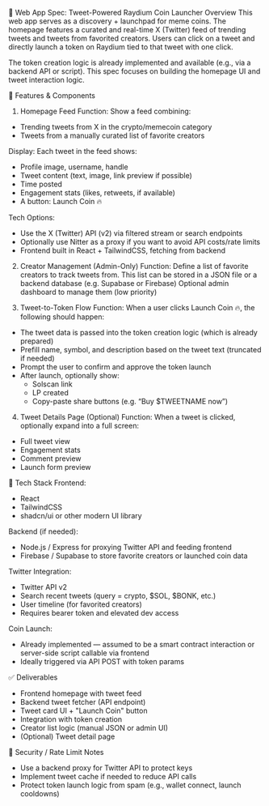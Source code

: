 🧾 Web App Spec: Tweet-Powered Raydium Coin Launcher
Overview
This web app serves as a discovery + launchpad for meme coins. The homepage features a curated and real-time X (Twitter) feed of trending tweets and tweets from favorited creators. Users can click on a tweet and directly launch a token on Raydium tied to that tweet with one click.

The token creation logic is already implemented and available (e.g., via a backend API or script). This spec focuses on building the homepage UI and tweet interaction logic.

🔧 Features & Components
1. Homepage Feed
Function: Show a feed combining:
- Trending tweets from X in the crypto/memecoin category
- Tweets from a manually curated list of favorite creators

Display:
Each tweet in the feed shows:
- Profile image, username, handle
- Tweet content (text, image, link preview if possible)
- Time posted
- Engagement stats (likes, retweets, if available)
- A button: Launch Coin 🔥

Tech Options:
- Use the X (Twitter) API (v2) via filtered stream or search endpoints
- Optionally use Nitter as a proxy if you want to avoid API costs/rate limits
- Frontend built in React + TailwindCSS, fetching from backend

2. Creator Management (Admin-Only)
Function: Define a list of favorite creators to track tweets from.
This list can be stored in a JSON file or a backend database (e.g. Supabase or Firebase)
Optional admin dashboard to manage them (low priority)

3. Tweet-to-Token Flow
Function: When a user clicks Launch Coin 🔥, the following should happen:
- The tweet data is passed into the token creation logic (which is already prepared)
- Prefill name, symbol, and description based on the tweet text (truncated if needed)
- Prompt the user to confirm and approve the token launch
- After launch, optionally show:
  - Solscan link
  - LP created
  - Copy-paste share buttons (e.g. “Buy $TWEETNAME now”)

4. Tweet Details Page (Optional)
Function: When a tweet is clicked, optionally expand into a full screen:
- Full tweet view
- Engagement stats
- Comment preview
- Launch form preview

📲 Tech Stack
Frontend:
- React
- TailwindCSS
- shadcn/ui or other modern UI library

Backend (if needed):
- Node.js / Express for proxying Twitter API and feeding frontend
- Firebase / Supabase to store favorite creators or launched coin data

Twitter Integration:
- Twitter API v2
- Search recent tweets (query = crypto, $SOL, $BONK, etc.)
- User timeline (for favorited creators)
- Requires bearer token and elevated dev access

Coin Launch:
- Already implemented — assumed to be a smart contract interaction or server-side script callable via frontend
- Ideally triggered via API POST with token params

✅ Deliverables
- Frontend homepage with tweet feed
- Backend tweet fetcher (API endpoint)
- Tweet card UI + "Launch Coin" button
- Integration with token creation
- Creator list logic (manual JSON or admin UI)
- (Optional) Tweet detail page

🔐 Security / Rate Limit Notes
- Use a backend proxy for Twitter API to protect keys
- Implement tweet cache if needed to reduce API calls
- Protect token launch logic from spam (e.g., wallet connect, launch cooldowns)
